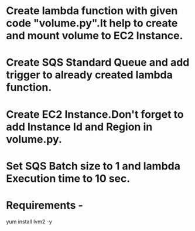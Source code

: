 # Create lambda function with given code "volume.py".It help to create and mount volume to EC2 Instance.
# Create SQS Standard Queue and add trigger to already created lambda function. 
# Create EC2 Instance.Don't forget to add Instance Id and Region in volume.py.
# Set SQS Batch size to 1 and lambda Execution time to 10 sec.
# Requirements -
yum install lvm2 -y
